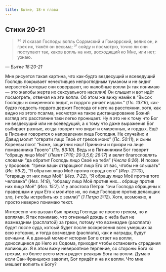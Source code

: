 ```yaml
---
title: Бытие, 18-я глава
---
```


## Стихи 20-21

> ²⁰ И сказал Господь: вопль Содомский и Гоморрский, велик он, и грех их, тяжёл он весьма;
> ²¹ сойду и посмотрю, точно ли они поступают так, каков вопль на них, восходящий ко Мне, или нет; узнаю.

— <cite>Бытие 18:20-21</cite>

Мне рисуется такая картина, что как-будто вездесущий и всеведущий Господь покрывает нечестивцев непроглядным туманом и
не видит мерзостей которые они совершают, но жалобные вопли (я так понимаю — это жалобы жертв их сексуального насилия)
Он слышит и вот идёт посмотреть, отвечая на эти вопли.
Об этом же вижу намёк в <q>Высок Господь: и смиренного видит, и гордого узнаёт издали.</q>
(<cite>Пс. 137:6</cite>), как-будто гордость гордого держит Господа от него на расстоянии, хотя, как видно из этого
псалма, несмотря на такое дистанцирование Божий взгляд это расстояние таки легко проницает. Ну я это не к тому что Бог
не вездесущий или не всеведущий, а к тому что даже выражения Бог выбирает разные, когда говорит что видит и смиренных, и гордых.
Ещё в Писании говорится о направлении лица Господня. Не случайно и Давид молит <q>отврати лицо Твоё от грехов моих</q>
(<cite>Пс. 50:11</cite>), и сыны Кореевы поют <q>Боже, защитник наш!
Приникни и призри на лице помазанника Твоего</q> (<cite>Пс. 83:10</cite>). Ведь и в Пятикнижии Бог говорит <q>обращу лицо Моё</q>
(<cite>Левит 17:10; 20:3,5,6; 26:17</cite>) и велит благословлять словами <q>да обратит Господь лицо Своё на тебя</q>
(<cite>Числа 6:26</cite>). И позже у пророков: <q>грехи ваши отвращают лицо Его от вас, чтобы не слышать</q>
(<cite>Ис. 59:2</cite>), <q>Я обратил лицо Моё против города сего</q> (<cite>Иер. 21:10</cite>),
<q>отвращу от них лицо Моё</q> (<cite>Иез. 7:22</cite>), <q>Я обращу лицо Моё против того человека</q>
(<cite>Иез. 14:8</cite>), <q>обращу лицо Моё против них... обращу против них лицо Моё</q> (<cite>Иез. 15:7</cite>).
И у апостола Пётра: <q>очи Господа обращены к праведным и уши Его к молитве их, но лице Господне против делающих зло,
(чтобы истребить их с земли)</q> (<cite>1 Петра 3:12</cite>). Хотя, возможно, я просто неверно понимаю текст.

Интересно что вызван был приход Господа не просто грехом, но и воплями. Я так понимаю, что огненный дождь с неба
был не возмездием (расплатой) за грехи, потому что возмездие (расплата) будет после суда, котоый будет после воскресения
всех умерших за всю историю, и тогда возмездие (расплата), как и награды, будут вечными. А в данный момент истории Бог в ответ
на вопли, доносящиеся до Него из Содома, приходит чтобы остановить страдания вопиющих. Я в этом вижу невероятное терпение,
со стороны Бога ко грехам, но более всего меня радует реакция Бога на вопли. Думаю если Сан-Франциско завопит,
Бог придёт и на их вопли. Что мне мешает вопиять к Богу?
